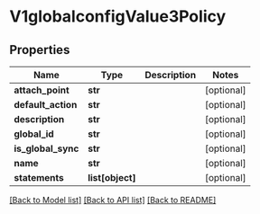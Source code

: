 # V1globalconfigValue3Policy

## Properties
Name | Type | Description | Notes
------------ | ------------- | ------------- | -------------
**attach_point** | **str** |  | [optional] 
**default_action** | **str** |  | [optional] 
**description** | **str** |  | [optional] 
**global_id** | **str** |  | [optional] 
**is_global_sync** | **str** |  | [optional] 
**name** | **str** |  | [optional] 
**statements** | **list[object]** |  | [optional] 

[[Back to Model list]](../README.md#documentation-for-models) [[Back to API list]](../README.md#documentation-for-api-endpoints) [[Back to README]](../README.md)

